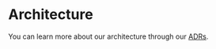 # Architecture

You can learn more about our architecture through our [ADRs](https://github.com/athensresearch/athens/tree/main/doc/adr).

